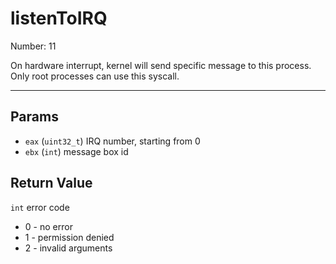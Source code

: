 # listenToIRQ

Number: 11

On hardware interrupt, kernel will send specific message to this
process. Only root processes can use this syscall.

---

## Params

- `eax` (`uint32_t`) IRQ number, starting from 0
- `ebx` (`int`) message box id

## Return Value

`int` error code

- 0 - no error
- 1 - permission denied
- 2 - invalid arguments